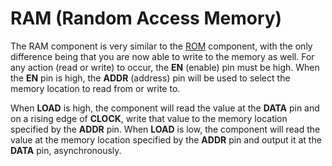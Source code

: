 # RAM (Random Access Memory)

The RAM component is very similar to the [ROM](component://logix_builtin.script_type.ROM) component, with the only difference being that you are now able to write to the memory as well. For any action (read or write) to occur, the **EN** (enable) pin must be high. When the **EN** pin is high, the **ADDR** (address) pin will be used to select the memory location to read from or write to.

When **LOAD** is high, the component will read the value at the **DATA** pin and on a rising edge of **CLOCK**, write that value to the memory location specified by the **ADDR** pin. When **LOAD** is low, the component will read the value at the memory location specified by the **ADDR** pin and output it at the **DATA** pin, asynchronously.
